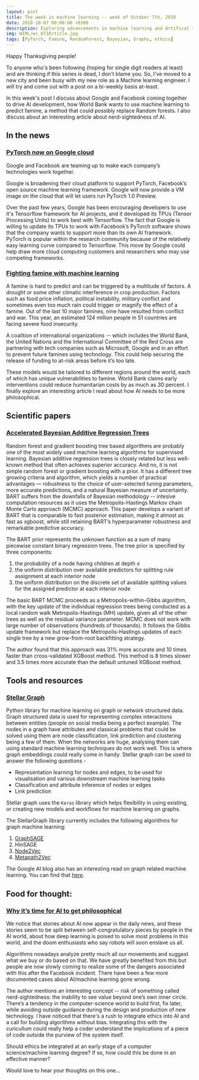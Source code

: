 ```yaml
---
layout: post
title: The week in machine learning -- week of October 7th, 2018
date: 2018-10-07 00:00:00 +0300
description: Exploring advancements in machine learning and Artifical intelligence
img: WIML/wc_0710/title.jpg
tags: [PyTorch, Famine, RandomForest, Bayesian, Graphs, ethics]
---
```


Happy Thanksgiving people!

To anyone who's been following (hoping for single digit readers at least) and are thinking if this series is dead, I don't blame you. So, I've moved to a new city and been busy with my new role as a Machine learning engineer. I will try and come out with a post on a bi-weekly basis at-least.

In this week's post I discuss about Google and Facebook coming together to drive AI development, how World Bank wants to use machine learning to predict famine, a method that could possibly replace Random forests. I also discuss about an interesting article about nerd-sightedness of AI.

## In the news

### [PyTorch now on Google cloud](https://cloud.google.com/blog/products/ai-machine-learning/introducing-pytorch-across-google-cloud)
Google and Facebook are teaming up to make each company’s technologies work together.

Google is broadening their cloud platform to support PyTorch, Facebook’s open source machine learning framework. Google will now provide a VM image on the cloud that will let users run PyTorch 1.0 Preview.

Over the past few years, Google has been encouraging developers to use it's Tensorflow framework for AI projects, and it developed its TPUs (Tensor Processing Units) to work best with Tensorflow. The fact that Google is willing to update its TPUs to work with Facebook’s PyTorch software shows that the company wants to support more than its own AI framework. PyTorch is popular within the research community because of the relatively easy learning curve compared to Tensorflow. This move by Google could help draw more cloud computing customers and researchers who may use competing frameworks.

### [Fighting famine with machine learning](https://www.washingtonpost.com/technology/2018/09/23/world-banks-latest-tool-fighting-famine-artificial-intelligence/?noredirect=on&utm_term=.65bcad34d90b)
A famine is hard to predict and can be triggered by a multitude of factors. A drought or some other climatic interference in crop production. Factors such as food price inflation, political instability, military conflict and sometimes even too much rain could trigger or magnify the effect of a famine. Out of the last 10 major famines, nine have resulted from conflict and war. This year, an estimated 124 million people in 51 countries are facing severe food insecurity.

A coalition of international organizations -- which includes the World Bank, the United Nations and the International Committee of the Red Cross are partnering with tech companies such as Microsoft, Google and in an effort to prevent future famines using technology. This could help securing the release of funding to at-risk areas before it’s too late.

These models would be tailored to different regions around the world, each of which has unique vulnerabilities to famine. World Bank claims early interventions could reduce humanitarian costs by as much as 30 percent. I finally explore an interesting article I read about how AI needs to be more philosophical.

## Scientific papers

### [Accelerated Bayesian Additive Regression Trees](https://arxiv.org/pdf/1810.02215v1.pdf)

Random forest and gradient boosting tree based algorithms are probably one of the most widely used machine learning algorithms for supervised learning. Bayesian additive regression trees is closely related but less well-known method that often achieves superior accuracy. And no, it is not simple random forest or gradient boosting with a prior. It has a different tree growing criteria and algorithm, which yields a number of practical advantages — robustness to the choice of user-selected tuning parameters, more accurate predictions, and a natural Bayesian measure of
uncertainty. BART suffers from the downfalls of Bayesian methodology -- intesive computation resources as it uses the Metropolis-Hastings
Markov chain Monte Carlo approach (MCMC) approach. This paper develops a variant of BART that is comparable to fast posterior estimation, making it almost as fast as xgboost, while still retaining BART’s hyperparameter robustness and remarkable predictive accuracy.

The BART prior represents the unknown function as a sum of many piecewise constant binary regression trees. The tree prior is specified by three components:
1. the probability of a node having children at depth `d`
2. the uniform distribution over available predictors for splitting rule assignment at each interior node
3.  the uniform distribution on the discrete set of available splitting values for the assigned predictor at each interior node

The basic BART MCMC proceeds as a Metropolis-within-Gibbs algorithm, with the key update of the individual regression trees being conducted as a local random walk Metropolis-Hastings (MH) update, given all of the other trees as well as the residual variance parameter. MCMC does not work with large number of observations (hundreds of thousands). It follows the Gibbs update framework but replace the Metropolis-Hastings updates of each single tree by a new grow-from-root backfitting strategy.

The author found that this approach was 31% more accurate and 10 times faster than cross-validated XGBoost method. This method is 8 times slower and 3.5 times more accurate than the default untuned XGBoost method.

## Tools and resources

### [Stellar Graph](https://github.com//stellargraph/stellargraph)

Python library for machine learning on graph or network structured data. Graph structured data is used for representing complex interactions between entities (people on social media being a perfect example). The nodes in a graph have attributes and classical problems that could be solved using them are node classification, link prediction and clustering being a few of them. When the networks are huge, analysing them can using standard machine learning techniques do not work well. This is where graph embeddings could really come in handy. Stellar graph can be used to answer the following questions -
 - Representation learning for nodes and edges, to be used for visualisation and various downstream machine learning tasks
 - Classification and attribute inference of nodes or edges
 - Link prediction

Stellar graph uses the `Keras` library which helps flexibility in using existing, or creating new models and workflows for machine learning on graphs.

The StellarGraph library currently includes the following algorithms for graph machine learning:

1. [GraphSAGE](http://snap.stanford.edu/graphsage/)
2. HinSAGE
3. [Node2Vec](https://snap.stanford.edu/node2vec/)
4. [Metapath2Vec](https://ericdongyx.github.io/metapath2vec/m2v.html)

The Google AI blog also has an interesting read on graph related machine learning. You can find that [here](https://ai.googleblog.com/2016/10/graph-powered-machine-learning-at-google.html).

## Food for thought:

### [Why it’s time for AI to get philosophical](https://www.theglobeandmail.com/opinion/article-deep-learning-why-its-time-for-ai-to-get-philosophical/)

We notice that stories about AI now appear in the daily news, and these stories seem to be split between self-congratulatory pieces by people in the AI world, about how deep learning is poised to solve most problems in this world, and the doom enthusiasts who say robots will soon enslave us all.

Algorithms nowadays analyze pretty much all our movements and suggest what we buy or do based on that. We have greatly benefited from this but people are now slowly coming to realize some of the dangers associated with this after the Facebook incident. There have been a few more documented cases about AI/machine learning gone wrong.

The author mentions an interesting concept -- risk of something called nerd-sightedness: the inability to see value beyond one’s own inner circle. There’s a tendency in the computer-science world to build first, fix later, while avoiding outside guidance during the design and production of new technology. I have noticed that there's a rush to integrate ethics into AI and a call for building algorithms without bias. Integrating this with the curicullum could really help a coder understand the implications of a piece of code outside the purview of the system itself.

Should ethics be integrated at an early stage of a computer science/machine learning degree? If so, how could this be done in an effective manner?

Would love to hear your thoughts on this one...  
